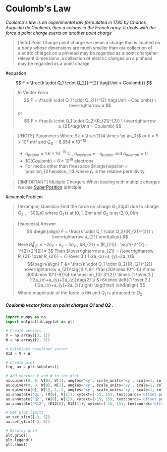 # Coulomb's Law
*Coulomb's law is an experimental law formulated in 1785 by Charles Augustin de Coulomb, then a colonel in the French army. It deals with the force a point charge exerts on another point charge* 

> [!info] Point Charge
> point charge we mean a charge that is located on a body whose dimensions are much smaller than ota collection of electric charges on a pinhead may be regarded as a point chargeher relevant dimensions ,a collection of electric charges on a pinhead may be regarded as a point charge


#equation

$$
F = \frac{k \cdot Q_1 \cdot Q_2}{r^{2} \tag{Unit = Coulomb}}
$$
> In Vector Form
$$
F = \frac{k \cdot Q_1 \cdot Q_2}{r^{2} \tag{Unit = Coulomb}}  \ \overrightarrow a
$$
>or
$$
F = \frac{k \cdot Q_1 \cdot Q_2}{R_{21}^{2}} \ \overrightarrow a_{21}\tag{Unit = Coulomb}
$$



> [!NOTE] Parameters
> Where $k = \frac{1}{4 \times \pi \in_0}$ or $k = 9 \times 10^{9}$ m/f  and $\in_0 = 8.854 \times 10^{-12}$
> - $q_{proton} = 1.6 \times 10^{-19}$ C , $q_{electron} = -q_{proton}$  and $q_{nuetron} = 0$
> - $1 C(Coulomb)$ = $6 \times 10^{18}$ electrons
> - For media other than freespace $\large{\epsilon = \epsilon_{0}\epsilon_r}$ where $\epsilon_r$ is the relative permitivity



> [!IMPORTANT] Multiple Chargers 
> When dealing with multiple charges we use [SuperPosition](superposition%20princliple.md) principle


#exampleProblem 

> [!example] Question
> Find the force on charge $Q_1$,$20 \mu C$ due to charge $Q_2$ , $-300 \mu C$ where $Q_{1}$ is at $(0,1,2)m$ and $Q_2$ is at $(2,0,0)m$
> 


> [!success] Answer
> $$
> \begin{align}
F = \frac{k \cdot Q_1 \cdot Q_2}{R_{21}^{2}} \ \overrightarrow a_{21}
\end{align}
> $$
> Here $\overrightarrow R_{21}$ = $-2a_{x}+a_{y}+2a_{z}$ , $R_{21}  = |R_{21}|= \sqrt{-2^{2}+ 1^{2}+2^{2}}= 3$
> Then $\overrightarrow a_{21} = {\overrightarrow R_{21} \over R_{21}} = {1 \over 3 } (-2a_{x}+a_{y}+2a_z)$
>$$\begin{align}
F &= \frac{k \cdot Q_1 \cdot Q_2}{R_{21}^{2}}  \overrightarrow a_{21}\tag{1} \\
&= \frac{20\times 10^{-6} \times 300\times 10^{-6}}{4 \pi \epsilon_{0} 3^{2}} \times  {1 \over 3 } (-2a_{x}+a_{y}+2a_{z)}\tag{2} \\
&=6\times \left({1 \over 3 } (-2a_{x}+a_{y}+2a_{z}\right) \tag{final}
\end{align}
>$$
>Where magnitude of the force is $6N$ and $Q_1$ is attracted to $Q_2$ 






##### Coulomb vector force on point charges Q1 and Q2 .

```python
import numpy as np
import matplotlib.pyplot as plt

# Create vectors
V = np.array([3, 1])
W = np.array([2, 3])

# Calculate resultant vector
R12 = V + W

# Create plot
fig, ax = plt.subplots()

# Add vectors V and W to the plot
ax.quiver(0, 0, V[0], V[1], angles='xy', scale_units='xy', scale=1, color='r', label='q1')
ax.quiver(0, 0, W[0], W[1], angles='xy', scale_units='xy', scale=1, color='b', label='q2')
ax.quiver(W[0], W[1], 1,-2, angles='xy', scale_units='xy', scale=1, color='g', label='R12')
ax.annotate('q1', (V[0], V[1]), xytext=(-15, 15), textcoords='offset points', fontsize=12, color='r')
ax.annotate('q2', (W[0], W[1]), xytext=(-15, 15), textcoords='offset points', fontsize=12, color='b')
ax.annotate('R12', (R12[0], R12[1]), xytext=(-15, 15), textcoords='offset points', fontsize=12, color='g')

# Set plot limits
ax.set_xlim([-3, 5])
ax.set_ylim([-3, 6])

# Display grid
plt.grid()
plt.legend()
plt.show()

```


